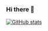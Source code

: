 ### Hi there 👋

[![GitHub stats](https://github-readme-stats.vercel.app/api?username=LoremLipsum&show_icons=true&theme=radical)](https://github.com/anuraghazra/github-readme-stats)
